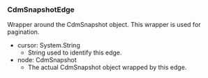 ### CdmSnapshotEdge
Wrapper around the CdmSnapshot object. This wrapper is used for pagination.

- cursor: System.String
  - String used to identify this edge.
- node: CdmSnapshot
  - The actual CdmSnapshot object wrapped by this edge.
